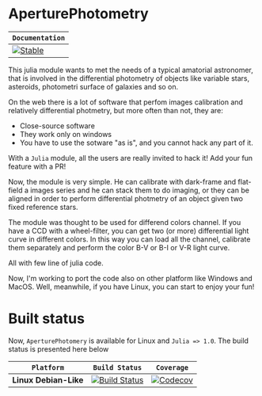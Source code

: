 # AperturePhotometry

**`Documentation`** |
------------------- |
[![Stable](https://img.shields.io/badge/docs-stable-blue.svg)](https://algebrato.github.io/AperturePhotometry.jl/stable)|

This julia module wants to met the needs of a typical amatorial astronomer, that is involved in the differential photometry  of objects like variable stars, asteroids, photometri surface of galaxies and so on.

On the web there is a lot of software that perfom images calibration and relatively differential photmetry, but more often than not, they are:

- Close-source software
- They work only on windows
- You have to use the sotware "as is", and you cannot hack any part of it.

With a `Julia` module, all the users are really invited to hack it! Add your fun feature with a PR! 

Now, the module is very simple. He can calibrate with dark-frame and flat-field a images series and he can stack them to do imaging, or they can be aligned in order to perform differential photmetry of an object given two fixed reference stars.

The module was thought to be used for differend colors channel. If you have a CCD with a wheel-filter,  you can get two (or more) differential light curve in different colors. In this way you can load all the channel, calibrate them separately and perform the color B-V or B-I or V-R light curve.

All with few line of julia code.

Now, I'm working to port the code also on other platform like Windows and MacOS. Well, meanwhile, if you have Linux, you can start to enjoy your fun!

# Built status
Now, `AperturePhotomery` is available for Linux and `Julia => 1.0`. The build status is presented here below

**`Platform`**| **`Build Status`**| **`Coverage`**|
------------------- |------------------- |------------------- |
**Linux Debian-Like**| [![Build Status](https://travis-ci.com/algebrato/AperturePhotometry.jl.svg?token=vxqEG2bCpZk4Jk4XmmFJ&branch=master)](https://travis-ci.com/algebrato/AperturePhotometry.jl)| [![Codecov](https://codecov.io/gh/algebrato/AperturePhotometry.jl/branch/master/graph/badge.svg)](https://codecov.io/gh/algebrato/AperturePhotometry.jl)|
